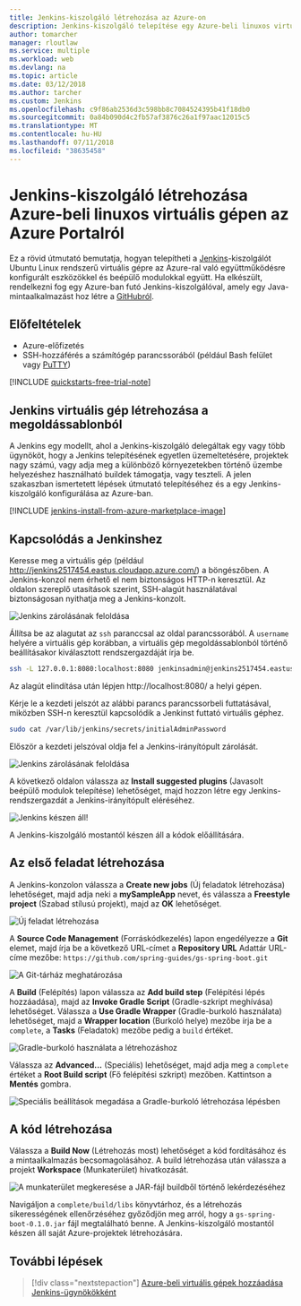 ```yaml
---
title: Jenkins-kiszolgáló létrehozása az Azure-on
description: Jenkins-kiszolgáló telepítése egy Azure-beli linuxos virtuális gépen a Jenkins-megoldássablonból és egy Java-mintaalkalmazás létrehozása.
author: tomarcher
manager: rloutlaw
ms.service: multiple
ms.workload: web
ms.devlang: na
ms.topic: article
ms.date: 03/12/2018
ms.author: tarcher
ms.custom: Jenkins
ms.openlocfilehash: c9f86ab2536d3c598bb8c7084524395b41f18db0
ms.sourcegitcommit: 0a84b090d4c2fb57af3876c26a1f97aac12015c5
ms.translationtype: MT
ms.contentlocale: hu-HU
ms.lasthandoff: 07/11/2018
ms.locfileid: "38635458"
---
```

# <a name="create-a-jenkins-server-on-an-azure-linux-vm-from-the-azure-portal"></a>Jenkins-kiszolgáló létrehozása Azure-beli linuxos virtuális gépen az Azure Portalról

Ez a rövid útmutató bemutatja, hogyan telepítheti a [Jenkins](https://jenkins.io)-kiszolgálót Ubuntu Linux rendszerű virtuális gépre az Azure-ral való együttműködésre konfigurált eszközökkel és beépülő modulokkal együtt. Ha elkészült, rendelkezni fog egy Azure-ban futó Jenkins-kiszolgálóval, amely egy Java-mintaalkalmazást hoz létre a [GitHubról](https://github.com).

## <a name="prerequisites"></a>Előfeltételek

* Azure-előfizetés
* SSH-hozzáférés a számítógép parancssorából (például Bash felület vagy [PuTTY](http://www.putty.org/))

[!INCLUDE [quickstarts-free-trial-note](../../includes/quickstarts-free-trial-note.md)]

## <a name="create-the-jenkins-vm-from-the-solution-template"></a>Jenkins virtuális gép létrehozása a megoldássablonból
A Jenkins egy modellt, ahol a Jenkins-kiszolgáló delegáltak egy vagy több ügynököt, hogy a Jenkins telepítésének egyetlen üzemeltetésére, projektek nagy számú, vagy adja meg a különböző környezetekben történő üzembe helyezéshez használható buildek támogatja, vagy teszteli. A jelen szakaszban ismertetett lépések útmutató telepítéséhez és a egy Jenkins-kiszolgáló konfigurálása az Azure-ban.

[!INCLUDE [jenkins-install-from-azure-marketplace-image](../../includes/jenkins-install-from-azure-marketplace-image.md)]

## <a name="connect-to-jenkins"></a>Kapcsolódás a Jenkinshez

Keresse meg a virtuális gép (például http://jenkins2517454.eastus.cloudapp.azure.com/) a böngészőben. A Jenkins-konzol nem érhető el nem biztonságos HTTP-n keresztül. Az oldalon szereplő utasítások szerint, SSH-alagút használatával biztonságosan nyithatja meg a Jenkins-konzolt.

![Jenkins zárolásának feloldása](./media/install-jenkins-solution-template/jenkins-ssh-instructions.png)

Állítsa be az alagutat az `ssh` paranccsal az oldal parancssorából. A `username` helyére a virtuális gép korábban, a virtuális gép megoldássablonból történő beállításakor kiválasztott rendszergazdáját írja be.

```bash
ssh -L 127.0.0.1:8080:localhost:8080 jenkinsadmin@jenkins2517454.eastus.cloudapp.azure.com
```

Az alagút elindítása után lépjen http://localhost:8080/ a helyi gépen. 

Kérje le a kezdeti jelszót az alábbi parancs parancssorbeli futtatásával, miközben SSH-n keresztül kapcsolódik a Jenkinst futtató virtuális géphez.

```bash
sudo cat /var/lib/jenkins/secrets/initialAdminPassword
```

Először a kezdeti jelszóval oldja fel a Jenkins-irányítópult zárolását.

![Jenkins zárolásának feloldása](./media/install-jenkins-solution-template/jenkins-unlock.png)

A következő oldalon válassza az **Install suggested plugins** (Javasolt beépülő modulok telepítése) lehetőséget, majd hozzon létre egy Jenkins-rendszergazdát a Jenkins-irányítópult eléréséhez.

![Jenkins készen áll!](./media/install-jenkins-solution-template/jenkins-welcome.png)

A Jenkins-kiszolgáló mostantól készen áll a kódok előállítására.

## <a name="create-your-first-job"></a>Az első feladat létrehozása

A Jenkins-konzolon válassza a **Create new jobs** (Új feladatok létrehozása) lehetőséget, majd adja neki a **mySampleApp** nevet, és válassza a **Freestyle project** (Szabad stílusú projekt), majd az **OK** lehetőséget.

![Új feladat létrehozása](./media/install-jenkins-solution-template/jenkins-new-job.png) 

A **Source Code Management** (Forráskódkezelés) lapon engedélyezze a **Git** elemet, majd írja be a következő URL-címet a **Repository URL** Adattár URL-címe mezőbe: `https://github.com/spring-guides/gs-spring-boot.git`

![A Git-tárház meghatározása](./media/install-jenkins-solution-template/jenkins-job-git-configuration.png) 

A **Build** (Felépítés) lapon válassza az **Add build step** (Felépítési lépés hozzáadása), majd az **Invoke Gradle Script** (Gradle-szkript meghívása) lehetőséget. Válassza a **Use Gradle Wrapper** (Gradle-burkoló használata) lehetőséget, majd a **Wrapper location** (Burkoló helye) mezőbe írja be a `complete`, a **Tasks** (Feladatok) mezőbe pedig a `build` értéket.

![Gradle-burkoló használata a létrehozáshoz](./media/install-jenkins-solution-template/jenkins-job-gradle-config.png) 

Válassza az **Advanced...** (Speciális) lehetőséget, majd adja meg a `complete` értéket a **Root Build script** (Fő felépítési szkript) mezőben. Kattintson a **Mentés** gombra.

![Speciális beállítások megadása a Gradle-burkoló létrehozása lépésben](./media/install-jenkins-solution-template/jenkins-job-gradle-advances.png) 

## <a name="build-the-code"></a>A kód létrehozása

Válassza a **Build Now** (Létrehozás most) lehetőséget a kód fordításához és a mintaalkalmazás becsomagolásához. A build létrehozása után válassza a projekt **Workspace** (Munkaterület) hivatkozását.

![A munkaterület megkeresése a JAR-fájl buildből történő lekérdezéséhez](./media/install-jenkins-solution-template/jenkins-access-workspace.png) 

Navigáljon a `complete/build/libs` könyvtárhoz, és a létrehozás sikerességének ellenőrzéséhez győződjön meg arról, hogy a `gs-spring-boot-0.1.0.jar` fájl megtalálható benne. A Jenkins-kiszolgáló mostantól készen áll saját Azure-projektek létrehozására.

## <a name="next-steps"></a>További lépések

> [!div class="nextstepaction"]
> [Azure-beli virtuális gépek hozzáadása Jenkins-ügynökökként](jenkins-azure-vm-agents.md)
